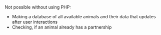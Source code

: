 Not possible without using PHP:
- Making a database of all available animals and their data that updates after user interactions
- Checking, if an animal already has a partnership
